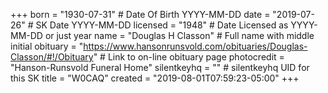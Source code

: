 +++
born = "1930-07-31"        # Date Of Birth YYYY-MM-DD
date = "2019-07-26"        # SK Date YYYY-MM-DD
licensed = "1948"    # Date Licensed as YYYY-MM-DD or just year
name = "Douglas H Classon"        # Full name with middle initial
obituary = "https://www.hansonrunsvold.com/obituaries/Douglas-Classon/#!/Obituary"    # Link to on-line obituary page
photocredit = "Hanson-Runsvold Funeral Home"
silentkeyhq = "" # silentkeyhq UID for this SK
title = "W0CAQ"
created = "2019-08-01T07:59:23-05:00"
+++
